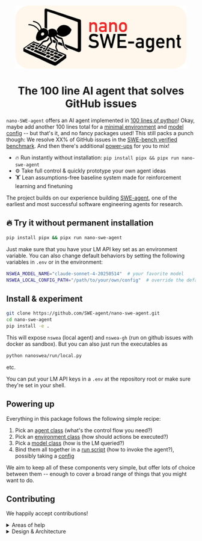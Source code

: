 <div align="center">

<img src="docs/assets/nano-swe-agent-banner.svg" alt="nano-swe-agent banner" style="height: 12em"/>
<h1>The 100 line AI agent that solves GitHub issues</h1>

</div>

`nano-SWE-agent` offers an AI agent implemented in [100 lines of python](https://github.com/SWE-agent/nano-swe-agent/blob/main/nanoswea/agents/micro.py)!
Okay, maybe add another 100 lines total for a [minimal environment](https://github.com/SWE-agent/nano-swe-agent/blob/main/nanoswea/environments/local.py) 
and [model config](https://github.com/SWE-agent/nano-swe-agent/blob/main/nanoswea/models/litellm_model.py) -- but that's it, and no fancy packages used!
This still packs a punch though: We resolve XX% of GitHub issues in the [SWE-bench verified benchmark](https://www.swebench.com/).
And then there's additional [power-ups](#powering-up) for you to mix!

- 🔥 Run instantly without installation: `pip install pipx && pipx run nano-swe-agent`
- ⚙️ Take full control & quickly prototype your own agent ideas
- 🏋 Lean assumptions-free baseline system made for reinforcement learning and finetuning

The project builds on our experience building [SWE-agent](https://swe-agent.com), one of the earliest and most successful software engineering agents for research.

## 🔥 Try it without permanent installation <a target="fire"/>

```bash
pip install pipx && pipx run nano-swe-agent
```

Just make sure that you have your LM API key set as an environment variable.
You can also change default behaviors by setting the following variables in `.env` or in the environment:

```bash
NSWEA_MODEL_NAME="claude-sonnet-4-20250514"  # your favorite model
NSWEA_LOCAL_CONFIG_PATH="/path/to/your/own/config"  # override the default config for nswea 
```

## Install & experiment

```bash
git clone https://github.com/SWE-agent/nano-swe-agent.git
cd nano-swe-agent
pip install -e .
```

This will expose `nswea` (local agent) and `nswea-gh` (run on github issues with docker as sandbox).
But you can also just run the executables as

```bash
python nanoswea/run/local.py
```

etc.

You can put your LM API keys in a `.env` at the repository root or make sure they're set in your shell.

## Powering up <a target="powerup"/>

Everything in this package follows the following simple recipe:

1. Pick an [agent class](https://github.com/SWE-agent/nano-swe-agent/blob/main/nanoswea/agents) (what's the control flow you need?)
2. Pick an [environment class](https://github.com/SWE-agent/nano-swe-agent/blob/main/nanoswea/environments) (how should actions be executed?)
3. Pick a [model class](https://github.com/SWE-agent/nano-swe-agent/blob/main/nanoswea/models) (how is the LM queried?)
4. Bind them all together in a [run script](https://github.com/SWE-agent/nano-swe-agent/blob/main/nanoswea/run) (how to invoke the agent?), possibly taking a [config](https://github.com/SWE-agent/nano-swe-agent/blob/main/nanoswea/config)

We aim to keep all of these components very simple, but offer lots of choice between them -- enough to cover a broad range of
things that you might want to do.

## Contributing

We happily accept contributions!

<details>
<summary>Areas of help</summary>

- Support for more models (anything where `litellm` doesn't work out of the box)
- Documentation, examples, tutorials, etc.
- Support for more environments & deployments (e.g., run it as a github action, etc.)
- Take a look at the [issues](https://github.com/SWE-agent/nano-swe-agent/issues) and see if there's anything you'd like to work on!

</details>

<details>
<summary>Design & Architecture</summary>

- `nano-swe-agent` aims to stay minimalistic & hackable
- To extend features, we prefer to add a new version of the one of the four components above, rather than making the existing components more complex
- Components should be relatively self-contained, but if there are utilities that might be shared, add a `utils` folder (like [this one](https://github.com/SWE-agent/nano-swe-agent/tree/main/nanoswea/models/utils)). But keep it simple!
- If your component is a bit more specific, add it into an `extra` folder (like [this one](https://github.com/SWE-agent/nano-swe-agent/tree/main/nanoswea/run/extra))
- Our target audience is anyone who doesn't shy away from modifying a bit of code (especially a run script) to get what they want
- Therefore, not everything needs to be configurable with the config files, but it should be easy to use with a run script
- Many LMs write very verbose code -- please clean it up! Same goes for the tests. They should still be concise and readable.
- Please install `pre-commit` (`pip install pre-commit && pre-commit install`) and run it before committing. This will enforce our style guide.

</details>